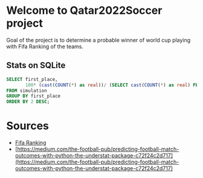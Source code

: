 # Welcome to Qatar2022Soccer project
Goal of the project is to determine a probable winner of world cup playing with Fifa Ranking of the teams.

## Stats on SQLite
```sql
SELECT first_place,
       100* (cast(COUNT(*) as real))/ (SELECT cast(COUNT(*) as real) FROM simulation) AS percentage
FROM simulation
GROUP BY first_place
ORDER BY 2 DESC;
```

# Sources
- [Fifa Ranking](https://www.fifa.com/fifa-world-ranking/men?dateId=id13750)
- [https://medium.com/the-football-pub/predicting-football-match-outcomes-with-python-the-understat-package-c72f24c2d717](https://medium.com/the-football-pub/predicting-football-match-outcomes-with-python-the-understat-package-c72f24c2d717)



